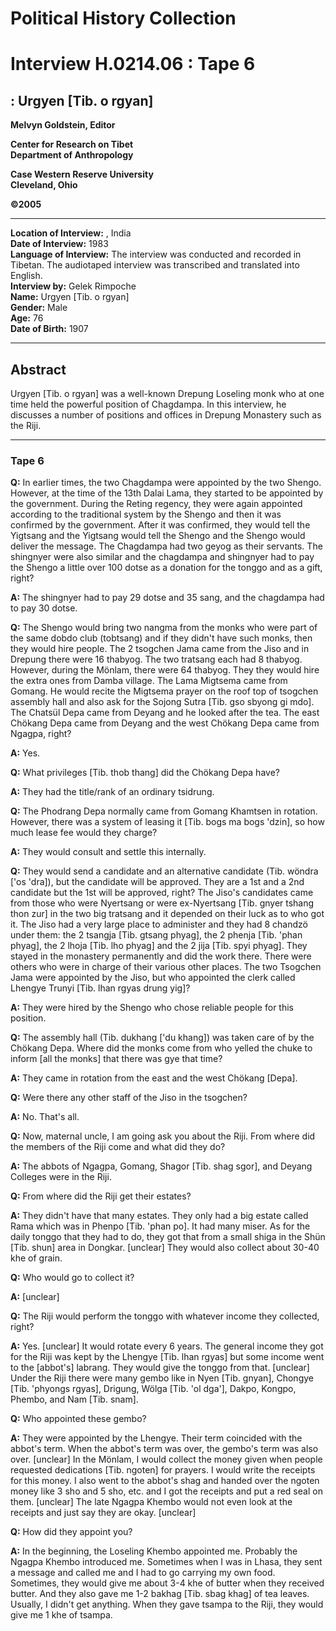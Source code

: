 # Political History Collection  
# Interview H.0214.06 : Tape 6  
##  : Urgyen [Tib. o rgyan]  


**Melvyn Goldstein, Editor**  

**Center for Research on Tibet**  
**Department of Anthropology**  

**Case Western Reserve University**  
**Cleveland, Ohio**  

**©2005**  

---  
**Location of Interview:** , India  
**Date of Interview:** 1983  
**Language of Interview:** The interview was conducted and recorded in Tibetan. The audiotaped interview was transcribed and translated into English.  
**Interview by:** Gelek Rimpoche  
**Name:** Urgyen [Tib. o rgyan]  
**Gender:** Male  
**Age:** 76  
**Date of Birth:** 1907  

---  
## Abstract  

 Urgyen [Tib. o rgyan] was a well-known Drepung Loseling monk who at one time held the powerful position of Chagdampa. In this interview, he discusses a number of positions and offices in Drepung Monastery such as the Riji.
  
---
### Tape 6  
**Q:**  In earlier times, the two Chagdampa were appointed by the two Shengo. However, at the time of the 13th Dalai Lama, they started to be appointed by the government. During the Reting regency, they were again appointed according to the traditional system by the Shengo and then it was confirmed by the government. After it was confirmed, they would tell the Yigtsang and the Yigtsang would tell the Shengo and the Shengo would deliver the message. The Chagdampa had two geyog as their servants. The shingnyer were also similar and the chagdampa and shingnyer had to pay the Shengo a little over 100 dotse as a donation for the tonggo and as a gift, right?   

**A:**  The shingnyer had to pay 29 dotse and 35 sang, and the chagdampa had to pay 30 dotse.   

**Q:**  The Shengo would bring two nangma from the monks who were part of the same dobdo club (tobtsang) and if they didn't have such monks, then they would hire people. The 2 tsogchen Jama came from the Jiso and in Drepung there were 16 thabyog. The two tratsang each had 8 thabyog. However, during the Mönlam, there were 64 thabyog. They they would hire the extra ones from Damba village. The Lama Migtsema came from Gomang. He would recite the Migtsema prayer on the roof top of tsogchen assembly hall and also ask for the Sojong Sutra [Tib. gso sbyong gi mdo]. The Chatsül Depa came from Deyang and he looked after the tea. The east Chökang Depa came from Deyang and the west Chökang Depa came from Ngagpa, right?   

**A:**  Yes.   

**Q:**  What privileges [Tib. thob thang] did the Chökang Depa have?   

**A:**  They had the title/rank of an ordinary tsidrung.   

**Q:**  The Phodrang Depa normally came from Gomang Khamtsen in rotation. However, there was a system of leasing it [Tib. bogs ma bogs 'dzin], so how much lease fee would they charge?   

**A:**  They would consult and settle this internally.   

**Q:**  They would send a candidate and an alternative candidate (Tib. wöndra ['os 'dra]), but the candidate will be approved. They are a 1st and a 2nd candidate but the 1st will be approved, right? The Jiso's candidates came from those who were Nyertsang or were ex-Nyertsang [Tib. gnyer tshang thon zur] in the two big tratsang and it depended on their luck as to who got it. The Jiso had a very large place to administer and they had 8 chandzö under them: the 2 tsangja [Tib. gtsang phyag], the 2 phenja [Tib. 'phan phyag], the 2 lhoja [Tib. lho phyag] and the 2 jija [Tib. spyi phyag]. They stayed in the monastery permanently and did the work there. There were others who were in charge of their various other places. The two Tsogchen Jama were appointed by the Jiso, but who appointed the clerk called Lhengye Trunyi [Tib. lhan rgyas drung yig]?   

**A:**  They were hired by the Shengo who chose reliable people for this position.   

**Q:**  The assembly hall (Tib. dukhang ['du khang]) was taken care of by the Chökang Depa. Where did the monks come from who yelled the chuke to inform [all the monks] that there was gye that time?   

**A:**  They came in rotation from the east and the west Chökang [Depa].   

**Q:**  Were there any other staff of the Jiso in the tsogchen?   

**A:**  No. That's all.   

**Q:**  Now, maternal uncle, I am going ask you about the Riji. From where did the members of the Riji come and what did they do?   

**A:**  The abbots of Ngagpa, Gomang, Shagor [Tib. shag sgor], and Deyang Colleges were in the Riji.   

**Q:**  From where did the Riji get their estates?   

**A:**  They didn't have that many estates. They only had a big estate called Rama which was in Phenpo [Tib. 'phan po]. It had many miser. As for the daily tonggo that they had to do, they got that from a small shiga in the Shün [Tib. shun] area in Dongkar. [unclear] They would also collect about 30-40 khe of grain.   

**Q:**  Who would go to collect it?   

**A:**  [unclear]   

**Q:**  The Riji would perform the tonggo with whatever income they collected, right?   

**A:**  Yes. [unclear] It would rotate every 6 years. The general income they got for the Riji was kept by the Lhengye [Tib. lhan rgyas] but some income went to the [abbot's] labrang. They would give the tonggo from that.  [unclear] Under the Riji there were many gembo like in Nyen [Tib. gnyan], Chongye [Tib. 'phyongs rgyas], Drigung, Wölga [Tib. 'ol dga'], Dakpo, Kongpo, Phembo, and Nam [Tib. snam].   

**Q:**  Who appointed these gembo?   

**A:**  They were appointed by the Lhengye. Their term coincided with the abbot's term. When the abbot's term was over, the gembo's term was also over.  [unclear] In the Mönlam, I would collect the money given when people requested dedications [Tib. ngoten] for prayers. I would write the receipts for this money. I also went to the abbot's shag and handed over the ngoten money like 3 sho and 5 sho, etc. and I got the receipts and put a red seal on them. [unclear] The late Ngagpa Khembo would not even look at the receipts and just say they are okay. [unclear]   

**Q:**  How did they appoint you?   

**A:**  In the beginning, the Loseling Khembo appointed me. Probably the Ngagpa Khembo introduced me. Sometimes when I was in Lhasa, they sent a message and called me and I had to go carrying my own food. Sometimes, they would give me about 3-4 khe of butter when they received butter. And they also gave me 1-2 bakhag [Tib. sbag khag] of tea leaves. Usually, I didn't get anything. When they gave tsampa to the Riji, they would give me 1 khe of tsampa.   

